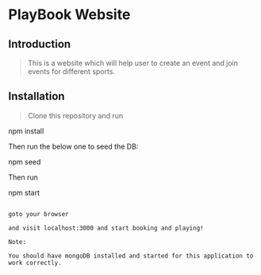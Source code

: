 # PlayBook Website

## Introduction

> This is a website which will help user to create an event and join events for different sports.


## Installation

> Clone this repository and run

npm install

Then run the below one to seed the DB:

npm seed

Then run 

npm start
```

goto your browser

and visit localhost:3000 and start booking and playing!

Note:

You should have mongoDB installed and started for this application to work correctly.
